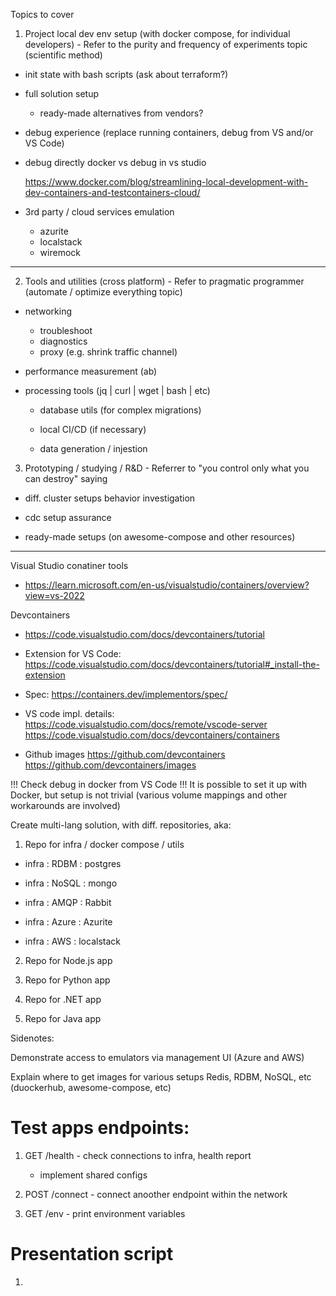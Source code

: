 
Topics to cover

1. Project local dev env setup (with docker compose, for individual developers) - Refer to the purity and frequency of experiments topic (scientific method)

  - init state with bash scripts (ask about terraform?)  

  - full solution setup

    - ready-made alternatives from vendors?

  - debug experience (replace running containers, debug from VS and/or VS Code)

  - debug directly docker vs debug in vs studio

    https://www.docker.com/blog/streamlining-local-development-with-dev-containers-and-testcontainers-cloud/

  - 3rd party / cloud services emulation

    - azurite
    - localstack
    - wiremock

--------------------------------------


2. Tools and utilities (cross platform) - Refer to pragmatic programmer (automate / optimize everything topic)

  - networking

    - troubleshoot
    - diagnostics
    - proxy (e.g. shrink traffic channel)

  - performance measurement (ab)

  - processing tools (jq | curl | wget | bash | etc)

    - database utils (for complex migrations)

    - local CI/CD (if necessary)

    - data generation / injestion

3. Prototyping / studying / R&D - Referrer to "you control only what you can destroy" saying

  - diff. cluster setups behavior investigation

  - cdc setup assurance

  - ready-made setups (on awesome-compose and other resources)


-----------------------


Visual Studio conatiner tools

 - https://learn.microsoft.com/en-us/visualstudio/containers/overview?view=vs-2022

Devcontainers

 - https://code.visualstudio.com/docs/devcontainers/tutorial

 - Extension for VS Code: https://code.visualstudio.com/docs/devcontainers/tutorial#_install-the-extension
 
 - Spec: https://containers.dev/implementors/spec/

 - VS code impl. details: 
   https://code.visualstudio.com/docs/remote/vscode-server
   https://code.visualstudio.com/docs/devcontainers/containers
   
 - Github images
   https://github.com/devcontainers
   https://github.com/devcontainers/images


!!! Check debug in docker from VS Code !!!
It is possible to set it up with Docker, but setup is not trivial (various volume mappings and other workarounds are involved)


Create multi-lang solution, with diff. repositories, aka:

1. Repo for infra / docker compose / utils
  
 - infra : RDBM  : postgres
 - infra : NoSQL : mongo
 - infra : AMQP  : Rabbit

 - infra : Azure : Azurite
 - infra : AWS   : localstack

2. Repo for Node.js app

3. Repo for Python app

4. Repo for .NET app

5. Repo for Java app


Sidenotes:


Demonstrate access to emulators via management UI (Azure and AWS)

Explain where to get images for various setups Redis, RDBM, NoSQL, etc (duockerhub, awesome-compose, etc)


# Test apps endpoints:

1. GET /health - check connections to infra, health report

    - implement shared configs

2. POST /connect - connect anoother endpoint within the network

3. GET /env - print environment variables




# Presentation script

1. 
